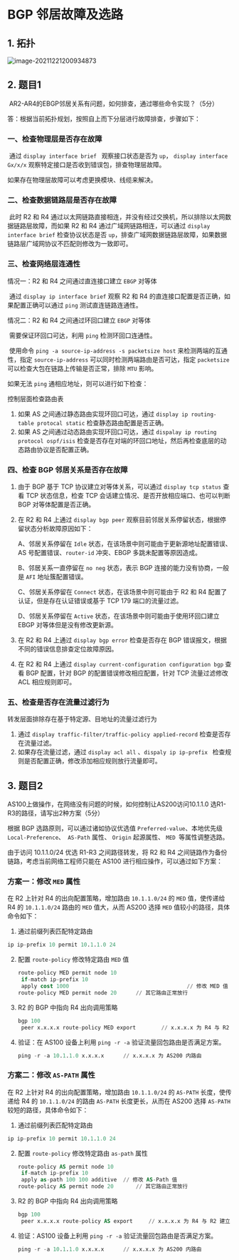 # BGP 邻居故障及选路

## 1. 拓扑

![image-20211221200934873](https://s2.loli.net/2021/12/21/vLthX1QY4iAe3cl.png)

## 2. 题目1

​	AR2-AR4的EBGP邻居关系有问题，如何排查，通过哪些命令实现？（5分）

答：根据当前拓扑规划，按照自上而下分层进行故障排查，步骤如下：

### 一、检查物理层是否存在故障

​	通过 `display interface brief ` 观察接口状态是否为 `up`， `display interface Gx/x/x` 观察特定接口是否收到错误包，排查物理层故障。

如果存在物理层故障可以考虑更换模块、线缆来解决。

### 二、检查数据链路层是否存在故障

​	此时 R2 和 R4 通过以太网链路直接相连，并没有经过交换机，所以排除以太网数据链路层故障，而如果 R2 和 R4 通过广域网链路相连，可以通过 `display interface brief` 检查协议状态是否 `up`，排查广域网数据链路层故障，如果数据链路层广域网协议不匹配则修改为一致即可。

### 三、检查网络层连通性

情况一：R2 和 R4 之间通过直连接口建立 `EBGP` 对等体

​	通过 `display ip interface brief` 观察 R2 和 R4 的直连接口配置是否正确，如果配置正确可以通过 `ping` 测试直连链路连通性。

情况二：R2 和 R4 之间通过环回口建立 `EBGP` 对等体

​    需要保证环回口可达，利用 `ping` 检测环回口连通性。

​    使用命令 `ping -a source-ip-address -s packetsize host` 来检测两端的互通性，指定 `source-ip-address` 可以同时检测两端路由是否可达，指定 `packetsize `可以检查大包在链路上传输是否正常，排除 `MTU` 影响。

如果无法 `ping` 通相应地址，则可以进行如下检查：

控制层面检查路由表	

1. 如果 AS 之间通过静态路由实现环回口可达，通过 `display ip routing-table protocal static` 检查静态路由配置是否正确。
2. 如果 AS 之间通过动态路由实现环回口可达，通过 `dispalay ip routing protocol ospf/isis` 检查是否存在对端的环回口地址，然后再检查底层的动态路由协议是否配置正确。

### 四、检查 BGP 邻居关系是否存在故障

1. 由于 BGP 基于 TCP 协议建立对等体关系，可以通过 `display tcp status` 查看 TCP 状态信息，检查 TCP 会话建立情况、是否开放相应端口、也可以判断 BGP 对等体配置是否正确。

2. 在 R2 和 R4 上通过 `display bgp peer` 观察目前邻居关系停留状态，根据停留状态分析故障原因如下：

   A、邻居关系停留在 `Idle` 状态，在该场景中则可能由于更新源地址配置错误、AS 号配置错误、`router-id` 冲突、EBGP 多跳未配置等原因造成。

   B、邻居关系一直停留在 `no neg` 状态，表示 BGP 连接的能力没有协商，一般是 `AFI` 地址簇配置错误。

   C、邻居关系停留在 `Connect` 状态，在该场景中则可能由于 R2 和 R4 配置了认证，但是存在认证错误或基于 TCP 179 端口的流量过滤。

   D、邻居关系停留在 `Active` 状态，在该场景中则可能由于使用环回口建立 EBGP 对等体但是没有修改更新源。

3. 在 R2 和 R4 上通过 `display bgp error` 检查是否存在 BGP 错误报文，根据不同的错误信息排查定位故障原因。

4. 在 R2 和 R4 上通过 `display current-configuration configuration bgp` 查看 BGP 配置，针对 BGP 的配置错误修改相应配置，针对 TCP 流量过滤修改 ACL 相应规则即可。

### 五、检查是否存在流量过滤行为

转发层面排除存在基于特定源、目地址的流量过滤行为

1. 通过 `display traffic-filter/traffic-policy applied-record` 检查是否存在流量过滤。
2. 如果存在流量过滤，通过 `display acl all` 、`dispaly ip ip-prefix ` 检查规则是否配置正确，修改添加相应规则放行流量即可。

## 3. 题目2

AS100上做操作，在网络没有问题的时候，如何控制让AS200访问10.1.1.0 选R1-R3的路径，请写出2种方案（5分）

根据 BGP 选路原则，可以通过诸如协议优选值 `Preferred-value`、本地优先级 `Local-Preference`、` AS-Path` 属性、 `Origin` 起源属性、 `MED `等属性调整选路。

由于访问 10.1.1.0/24 优选 R1-R3 之间路径转发，将 R2 和 R4 之间链路作为备份链路，考虑当前网络工程师只能在 AS100 进行相应操作，可以通过如下方案：

### 方案一：修改 `MED` 属性

在 R2 上针对 R4 的出向配置策略，增加路由 `10.1.1.0/24` 的 `MED` 值，使传递给 R4 的 `10.1.1.0/24` 路由的 `MED` 值大，从而 AS200 选择 `MED` 值较小的路径，具体命令如下：

1.  通过前缀列表匹配特定路由

   ```sql
   ip ip-prefix 10 permit 10.1.1.0 24
   ```

2. 配置 `route-policy` 修改特定路由 `MED` 值

   ```sql
   route-policy MED permit node 10
   	if-match ip-prefix 10
   	apply cost 1000										// 修改 MED 值
   route-policy MED permit node 20		// 其它路由正常放行
   ```

3. R2 的 BGP 中指向 R4 出向调用策略

   ```sql
   bgp 100
   	peer x.x.x.x route-policy MED export		// x.x.x.x 为 R4 与 R2 建立 EBGP 邻居使用的 ip 地址
   ```
   
4. 验证：在 AS100 设备上利用 `ping -r -a` 验证流量回包路由是否满足方案。

   ```sql
   ping -r -a 10.1.1.0 x.x.x.x 		// x.x.x.x 为 AS200 内路由
   ```

### 方案二：修改 `AS-PATH` 属性

在 R2 上针对 R4 的出向配置策略，增加路由 `10.1.1.0/24` 的 `AS-PATH` 长度，使传递给 R4 的 `10.1.1.0/24` 的路由 `AS-PATH` 长度更长，从而在 AS200 选择 `AS-PATH` 较短的路径，具体命令如下：

1.  通过前缀列表匹配特定路由

   ```sql
   ip ip-prefix 10 permit 10.1.1.0 24
   ```

2. 配置 `route-policy` 修改特定路由 `as-path` 属性

   ```sql
   route-policy AS permit node 10
   	if-match ip-prefix 10
   	apply as-path 100 100 additive	// 修改 AS-Path 值
   route-policy AS permit node 20		// 其它路由正常放行
   ```

3. R2 的 BGP 中指向 R4 出向调用策略

   ```sql
   bgp 100
   	peer x.x.x.x route-policy AS export		// x.x.x.x 为 R4 与 R2 建立 EBGP 邻居使用的 ip 地址
   ```
   
4. 验证：AS100 设备上利用 `ping -r -a` 验证流量回包路由是否满足方案。

   ```sql
   ping -r -a 10.1.1.0 x.x.x.x 		// x.x.x.x 为 AS200 内路由
   ```

